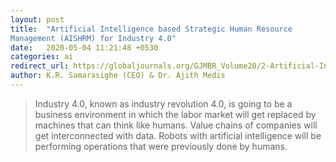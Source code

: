 ```yaml
---
layout: post
title:  "Artificial Intelligence based Strategic Human Resource
Management (AISHRM) for Industry 4.0"
date:   2020-05-04 11:21:48 +0530
categories: ai
redirect_url: https://globaljournals.org/GJMBR_Volume20/2-Artificial-Intelligence-based-Strategic.pdf
author: K.R. Samarasighe (CEO) & Dr. Ajith Medis
--- 
```

>Industry 4.0, known as industry revolution 4.0, is going to be a business environment in which
the labor market will get replaced by machines that can think like humans. Value chains of companies will
get interconnected with data. Robots with artificial intelligence will be performing operations that were
previously done by humans. 

